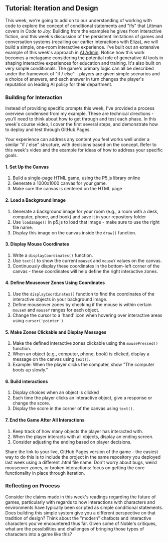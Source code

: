 ## Tutorial: Iteration and Design

This week, we're going to add on to our understanding of working with code to explore the concept of conditional statements and "ifs" that Littman covers in *Code to Joy.* Building from the examples he gives from interactive fiction, and this week's discussion of the persistent limitations of games and conversation systems (recalling our earlier interactions with Eliza), we will build a simple, one-room interactive experience. I've built out an extensive example of this week's approach in [AI Admin](https://anastasiasalter.net/AIAdmin/). Notice how this work becomes a metagame considering the potential role of generative AI tools in shaping interactive experiences for education and training. It's also built on very simple conditionals. The game's primary logic can all be described under the framework of "if / else" - players are given simple scenarios and a choice of answers, and each answer in turn changes the player's reputation on leading AI policy for their department.

### Building for Interaction

Instead of providing specific prompts this week, I've provided a process overview condensed from my example. These are technical directions - you'll need to think about how to get through and test each phase. In this week's course video, I cover the first several steps, and demonstrate how to deploy and test through GitHub Pages.

Your experience can address any content you feel works well under a similar "if / else" structure, with decisions based on the concept. Refer to this week's video and the example for ideas of how to address your specific goals.

#### 1. Set Up the Canvas
1. Build a single-page HTML game, using the P5.js library online
2. Generate a 1000x1000 canvas for your game.
3. Make sure the canvas is centered on the HTML page 

#### 2. Load a Background Image
1. Generate a background image for your room (e.g., a room with a desk, computer, phone, and book) and save it in your repository folder
2. Use `loadImage()` in p5.js to load that image - make sure to use the right file name.
3. Display this image on the canvas inside the `draw()` function.

#### 3. Display Mouse Coordinates
1. Write a `displayCoordinates()` function.
2. Use `text()` to show the current `mouseX` and `mouseY` values on the canvas.
3. Continuously display these coordinates in the bottom-left corner of the canvas - these coordinates will help define the right interactive zones.

#### 4. Define Mouseover Zones Using Coordinates
1. Use the `displayCoordinates()` function to find the coordinates of the interactive objects in your background image.
2. Define mouseover zones by checking if the mouse is within certain `mouseX` and `mouseY` ranges for each object.
3. Change the cursor to a 'hand' icon when hovering over interactive areas using `cursor('pointer')`.

#### 5. Make Zones Clickable and Display Messages
1. Make the defined interactive zones clickable using the `mousePressed()` function.
2. When an object (e.g., computer, phone, book) is clicked, display a message on the canvas using `text()`.
3. Example: When the player clicks the computer, show "The computer boots up slowly."

#### 6. Build interactions
1. Display choices when an object is clicked
2. Each time the player clicks an interactive object, give a response or change the score.
3. Display the score in the corner of the canvas using `text()`.

#### 7. End the Game After All Interactions
1. Keep track of how many objects the player has interacted with.
2. When the player interacts with all objects, display an ending screen.
3. Consider adjusting the ending based on player decisions.

Share the link to your live, GitHub Pages version of the game - the easiest way to do this is to include the project in the same repository you deployed last week using a different .html file name. Don't worry about bugs, weird mouseover zones, or broken interactions: focus on getting the core functionality in place through iteration.

### Reflecting on Process

Consider the claims made in this week's readings regarding the future of games, particularly with regards to how interactions with characters and environments have typically been scripted as simple conditional statements. Does building this simple system give you a different perspective on that tradition of design? Think about the "modern" chatbots and interactive characters you've encountered thus far. Given some of Noble's critiques, what are the possibilities and challenges of bringing those types of characters into a game like this?
